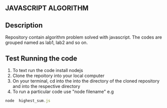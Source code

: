 ## JAVASCRIPT ALGORITHM

## Description
Repository contain algorithm problem solved with javascript. The codes are grouped named as lab1, lab2 and so on.

## Test Running the code
1. To text run the code install nodejs 
2. Clone the repoitory into your local computer
3. On your terminal, cd into the into the directory of the cloned repository and into the respective directory
4. To run a particular code use "node filename"
e.g 
```javascript
node  highest_sum.js